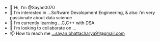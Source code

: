 - 👋 Hi, I’m @Sayan0070
- 👀 I’m interested in ...Software Devalopment Engineering, & also i'm very passionate about data science
- 🌱 I’m currently learning ...C,C++ with DSA
- 💞️ I’m looking to collaborate on ...
- 📫 How to reach me ...sayan.bhattacharya91@gmail.com

<!---
Sayan0070/Sayan0070 is a ✨ special ✨ repository because its `README.md` (this file) appears on your GitHub profile.
You can click the Preview link to take a look at your changes.
--->
